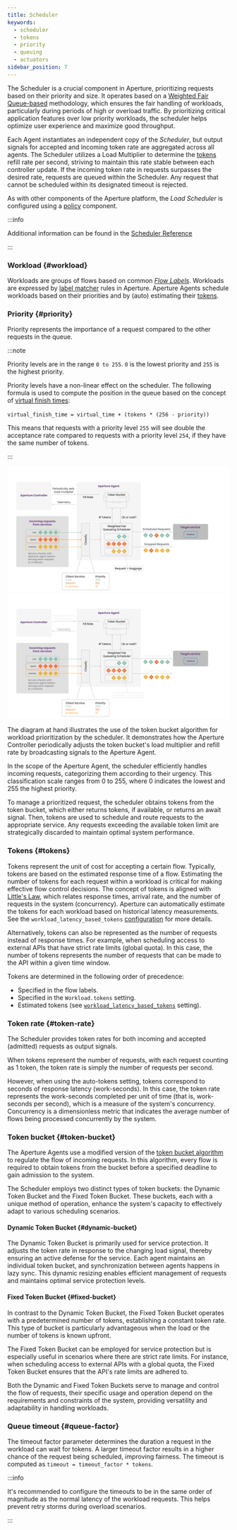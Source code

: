 ```yaml
---
title: Scheduler
keywords:
  - scheduler
  - tokens
  - priority
  - queuing
  - actuators
sidebar_position: 7
---
```


The Scheduler is a crucial component in Aperture, prioritizing requests based on
their priority and size. It operates based on a
[Weighted Fair Queue-based](https://en.wikipedia.org/wiki/Weighted_fair_queueing)
methodology, which ensures the fair handling of workloads, particularly during
periods of high or overload traffic. By prioritizing critical application
features over low priority workloads, the scheduler helps optimize user
experience and maximize good throughput.

Each Agent instantiates an independent copy of the _Scheduler_, but output
signals for accepted and incoming token rate are aggregated across all agents.
The Scheduler utilizes a Load Multiplier to determine the [tokens](#tokens)
refill rate per second, striving to maintain this rate stable between each
controller update. If the incoming token rate in requests surpasses the desired
rate, requests are queued within the Scheduler. Any request that cannot be
scheduled within its designated timeout is rejected.

As with other components of the Aperture platform, the _Load Scheduler_ is
configured using a [policy][policies] component.

:::info

Additional information can be found in the
[Scheduler Reference](/reference/configuration/spec.md#scheduler)

:::

### Workload {#workload}

Workloads are groups of flows based on common [_Flow Labels_](./flow-label.md).
Workloads are expressed by [label matcher][label-matcher] rules in Aperture.
Aperture Agents schedule workloads based on their priorities and by (auto)
estimating their [tokens](#tokens).

### Priority {#priority}

Priority represents the importance of a request compared to the other requests
in the queue.

:::note

Priority levels are in the range `0 to 255`. `0` is the lowest priority and
`255` is the highest priority.

Priority levels have a non-linear effect on the scheduler. The following formula
is used to compute the position in the queue based on the concept of
[virtual finish times](https://en.wikipedia.org/wiki/Weighted_fair_queueing#Algorithm):

`virtual_finish_time = virtual_time + (tokens * (256 - priority))`

This means that requests with a priority level `255` will see double the
acceptance rate compared to requests with a priority level `254`, if they have
the same number of tokens.

:::

![Token Bucket](./assets/img/token-bucket-light.svg#gh-light-mode-only)
![Token Bucket](./assets/img/token-bucket-dark.svg#gh-dark-mode-only)

The diagram at hand illustrates the use of the token bucket algorithm for
workload prioritization by the scheduler. It demonstrates how the Aperture
Controller periodically adjusts the token bucket's load multiplier and refill
rate by broadcasting signals to the Aperture Agent.

In the scope of the Aperture Agent, the scheduler efficiently handles incoming
requests, categorizing them according to their urgency. This classification
scale ranges from 0 to 255, where 0 indicates the lowest and 255 the highest
priority.

To manage a prioritized request, the scheduler obtains tokens from the token
bucket, which either returns tokens, if available, or returns an await signal.
Then, tokens are used to schedule and route requests to the appropriate service.
Any requests exceeding the available token limit are strategically discarded to
maintain optimal system performance.

### Tokens {#tokens}

Tokens represent the unit of cost for accepting a certain flow. Typically,
tokens are based on the estimated response time of a flow. Estimating the number
of tokens for each request within a workload is critical for making effective
flow control decisions. The concept of tokens is aligned with
[Little's Law](https://en.wikipedia.org/wiki/Little%27s_law), which relates
response times, arrival rate, and the number of requests in the system
(concurrency). Aperture can automatically estimate the tokens for each workload
based on historical latency measurements. See the
`workload_latency_based_tokens`
[configuration](/reference/configuration/spec.md#load-scheduler) for more
details.

Alternatively, tokens can also be represented as the number of requests instead
of response times. For example, when scheduling access to external APIs that
have strict rate limits (global quota). In this case, the number of tokens
represents the number of requests that can be made to the API within a given
time window.

Tokens are determined in the following order of precedence:

- Specified in the flow labels.
- Specified in the `Workload.tokens` setting.
- Estimated tokens (see
  [`workload_latency_based_tokens`](/reference/configuration/spec.md#load-scheduler)
  setting).

### Token rate {#token-rate}

The Scheduler provides token rates for both incoming and accepted (admitted)
requests as output signals.

When tokens represent the number of requests, with each request counting as 1
token, the token rate is simply the number of requests per second.

However, when using the auto-tokens setting, tokens correspond to seconds of
response latency (work-seconds). In this case, the token rate represents the
work-seconds completed per unit of time (that is, work-seconds per second),
which is a measure of the system's concurrency. Concurrency is a dimensionless
metric that indicates the average number of flows being processed concurrently
by the system.

### Token bucket {#token-bucket}

The Aperture Agents use a modified version of the
[token bucket algorithm](https://en.wikipedia.org/wiki/Token_bucket) to regulate
the flow of incoming requests. In this algorithm, every flow is required to
obtain tokens from the bucket before a specified deadline to gain admission to
the system.

The Scheduler employs two distinct types of token buckets: the Dynamic Token
Bucket and the Fixed Token Bucket. These buckets, each with a unique method of
operation, enhance the system's capacity to effectively adapt to various
scheduling scenarios.

#### Dynamic Token Bucket {#dynamic-bucket}

The Dynamic Token Bucket is primarily used for service protection. It adjusts
the token rate in response to the changing load signal, thereby ensuring an
active defense for the service. Each agent maintains an individual token bucket,
and synchronization between agents happens in lazy sync. This dynamic resizing
enables efficient management of requests and maintains optimal service
protection levels.

#### Fixed Token Bucket {#fixed-bucket}

In contrast to the Dynamic Token Bucket, the Fixed Token Bucket operates with a
predetermined number of tokens, establishing a constant token rate. This type of
bucket is particularly advantageous when the load or the number of tokens is
known upfront.

The Fixed Token Bucket can be employed for service protection but is especially
useful in scenarios where there are strict rate limits. For instance, when
scheduling access to external APIs with a global quota, the Fixed Token Bucket
ensures that the API's rate limits are adhered to.

Both the Dynamic and Fixed Token Buckets serve to manage and control the flow of
requests, their specific usage and operation depend on the requirements and
constraints of the system, providing versatility and adaptability in handling
workloads.

### Queue timeout {#queue-factor}

The timeout factor parameter determines the duration a request in the workload
can wait for tokens. A larger timeout factor results in a higher chance of the
request being scheduled, improving fairness. The timeout is computed as
`timeout = timeout_factor * tokens`.

:::info

It's recommended to configure the timeouts to be in the same order of magnitude
as the normal latency of the workload requests. This helps prevent retry storms
during overload scenarios.

:::

[label-matcher]: ./selector.md#label-matcher
[policies]: /concepts/advanced/policy.md
